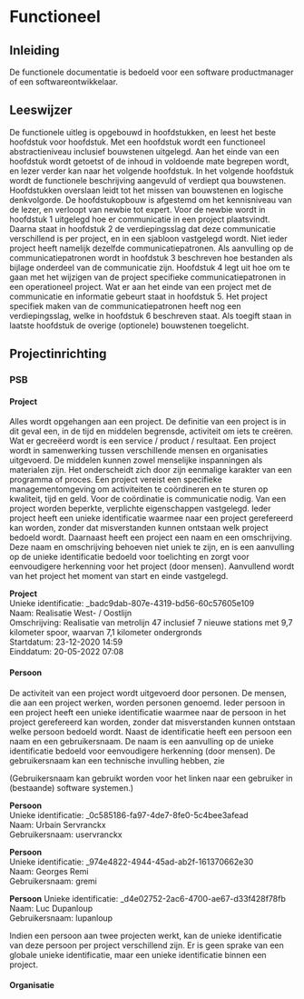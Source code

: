 # Functioneel


## Inleiding

De functionele documentatie is bedoeld voor een software productmanager of een softwareontwikkelaar.

## Leeswijzer

De functionele uitleg is opgebouwd in hoofdstukken, en leest het beste hoofdstuk voor hoofdstuk. Met een hoofdstuk wordt een functioneel abstractieniveau inclusief bouwstenen uitgelegd. Aan het einde van een hoofdstuk wordt getoetst of de inhoud in voldoende mate begrepen wordt, en lezer verder kan naar het volgende hoofdstuk. In het volgende hoofdstuk wordt de functionele beschrijving aangevuld of verdiept qua bouwstenen. Hoofdstukken overslaan leidt tot het missen van bouwstenen en logische denkvolgorde.
De hoofdstukopbouw is afgestemd om het kennisniveau van de lezer, en verloopt van newbie tot expert. Voor de newbie wordt in hoofdstuk 1 uitgelegd hoe er communicatie in een project plaatsvindt. Daarna staat in hoofdstuk 2 de verdiepingsslag dat deze communicatie verschillend is per project, en in een sjabloon vastgelegd wordt. Niet ieder project heeft namelijk dezelfde communicatiepatronen. Als aanvulling op de communicatiepatronen wordt in hoofdstuk 3 beschreven hoe bestanden als bijlage onderdeel van de communicatie zijn. Hoofdstuk 4 legt uit hoe om te gaan met het wijzigen van de project specifieke communicatiepatronen in een operationeel project. Wat er aan het einde van een project met de communicatie en informatie gebeurt staat in hoofdstuk 5. Het project specifiek maken van de communicatiepatronen heeft nog een verdiepingsslag, welke in hoofdstuk 6 beschreven staat. Als toegift staan in laatste hoofdstuk de overige (optionele) bouwstenen toegelicht.


## Projectinrichting


### PSB


#### Project

Alles wordt opgehangen aan een project. De definitie van een project is in dit geval een, in de tijd en middelen begrensde, activiteit om iets te creëren. Wat er gecreëerd wordt is een service / product / resultaat. Een project wordt in samenwerking tussen verschillende mensen en organisaties uitgevoerd. De middelen kunnen zowel menselijke inspanningen als materialen zijn. Het onderscheidt zich door zijn eenmalige karakter van een programma of proces. Een project vereist een specifieke managementomgeving om activiteiten te coördineren en te sturen op kwaliteit, tijd en geld. Voor de coördinatie is communicatie nodig.
Van een project worden beperkte, verplichte eigenschappen vastgelegd. Ieder project heeft een unieke identificatie waarmee naar een project gerefereerd kan worden, zonder dat misverstanden kunnen ontstaan welk project bedoeld wordt. Daarnaast heeft een project een naam en een omschrijving. Deze naam en omschrijving behoeven niet uniek te zijn, en is een aanvulling op de unieke identificatie bedoeld voor toelichting en zorgt voor eenvoudigere herkenning voor het project (door mensen). Aanvullend wordt van het project het moment van start en einde vastgelegd.

<aside class="example" title="Project vastleggen in PSB">
<p><b>Project</b><br>
Unieke identificatie: _badc9dab-807e-4319-bd56-60c57605e109<br>
Naam: 			Realisatie West- / Oostlijn<br>
Omschrijving:		Realisatie van metrolijn 47 inclusief 7 nieuwe stations met 9,7			kilometer spoor, waarvan 7,1 kilometer ondergronds<br>
Startdatum:		23-12-2020 14:59<br>
Einddatum: 		20-05-2022 07:08</p>
</aside>

#### Persoon
De activiteit van een project wordt uitgevoerd door personen. De mensen, die aan een project werken, worden personen genoemd. Ieder persoon in een project heeft een unieke identificatie waarmee naar de persoon in het project gerefereerd kan worden, zonder dat misverstanden kunnen ontstaan welke persoon bedoeld wordt. Naast de identificatie heeft een persoon een naam en een gebruikersnaam. De naam is een aanvulling op de unieke identificatie bedoeld voor eenvoudigere herkenning (door mensen). De gebruikersnaam kan een technische invulling hebben, zie 

<div class="issue" data-number="136"></div> 

(Gebruikersnaam kan gebruikt worden voor het linken naar een gebruiker in (bestaande) software systemen.)

<aside class="example" title="Personen vastleggen in PSB">
<p>
<b>Persoon</b><br>
Unieke identificatie: _0c585186-fa97-4de7-8fe0-5c4bee3afead<br>
Naam: 			Urbain Servranckx<br>
Gebruikersnaam:	uservranckx
</p>
<p>
<b>Persoon</b><br>
Unieke identificatie: _974e4822-4944-45ad-ab2f-161370662e30<br>
Naam: 			Georges Remi<br>
Gebruikersnaam:	gremi
</p>
<p>
<b>Persoon</b>
Unieke identificatie: _d4e02752-2ac6-4700-ae67-d33f428f78fb<br>
Naam: 			Luc Dupanloup<br>
Gebruikersnaam:	lupanloup
</p>
</aside>

<p class="note" title="Identificatie is niet globaal">
Indien een persoon aan twee projecten werkt, kan de unieke identificatie van deze persoon per project verschillend zijn. Er is geen sprake van een globale unieke identificatie, maar een unieke identificatie binnen een project. </p>

#### Organisatie

